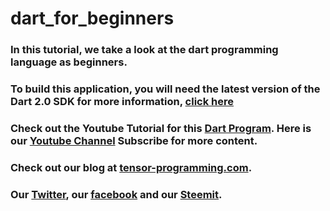 # dart_for_beginners

### In this tutorial, we take a look at the dart programming language as beginners.

### To build this application, you will need the latest version of the Dart 2.0 SDK for more information, [click here](https://www.dartlang.org/)
### Check out the Youtube Tutorial for this [Dart Program](https://youtu.be/8F2uemqLwvE). Here is our [Youtube Channel](https://www.youtube.com/channel/UCYqCZOwHbnPwyjawKfE21wg) Subscribe for more content.

### Check out our blog at [tensor-programming.com](http://tensor-programming.com/).

### Our [Twitter](https://twitter.com/TensorProgram), our [facebook](https://www.facebook.com/Tensor-Programming-1197847143611799/) and our [Steemit](https://steemit.com/@tensor).

